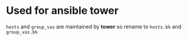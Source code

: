 # Used for ansible **tower**

`hosts` and `group_vas` are maintained by **tower** so rename to `hosts.bk` and `group_vas.bk`
